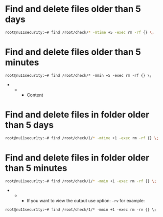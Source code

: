 # Find and delete files older than 5 days
```bash
root@nu11secur1ty:~# find /root/check/* -mtime +5 -exec rm -rf {} \;
```
# Find and delete files older than 5 minutes
```bas
root@nu11secur1ty:~# find /root/check/* -mmin +5 -exec rm -rf {} \;
```
- - - Content

# Find and delete files in folder older than 5 days
```bash
root@nu11secur1ty:~# find /root/check/1/* -mtime +1 -exec rm -rf {} \;
```
# Find and delete files in folder older than 5 minutes
```bash
root@nu11secur1ty:~# find /root/check/1/* -mmin +1 -exec rm -rf {} \;
```
- - - If you want to view the output use option: `-rv` for example:

```nash
root@nu11secur1ty:~# find /root/check/1/* -mmin +1 -exec rm -rv {} \;
```
